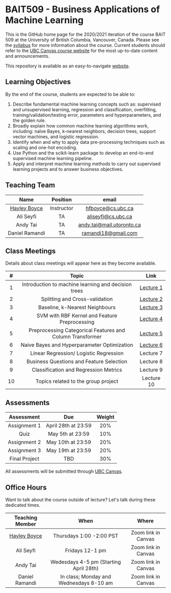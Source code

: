 # BAIT509 - Business Applications of Machine Learning

This is the GitHub home page for the 2020/2021 iteration of the course BAIT 509 at the University of British Columbia, Vancouver, Canada. Please see the [syllabus](https://github.com/bait509-ubc/BAIT509/blob/master/2021BAIT509_course_outline.pdf) for more information about the course. Current students should refer to the [UBC Canvas course website](https://canvas.ubc.ca/courses/58082) for the most up-to-date content and announcements.

This repository is available as an easy-to-navigate [website](https://bait509-ubc.github.io/BAIT509/intro.html).

## Learning Objectives

By the end of the course, students are expected to be able to:

1.	Describe fundamental machine learning concepts such as: supervised and unsupervised learning, regression and classification, overfitting, training/validation/testing error, parameters and hyperparameters, and the golden rule.
2.	Broadly explain how common machine learning algorithms work, including: naïve Bayes, k-nearest neighbors, decision trees, support vector machines, and logistic regression.
3.	Identify when and why to apply data pre-processing techniques such as scaling and one-hot encoding.
4.	Use Python and the scikit-learn package to develop an end-to-end supervised machine learning pipeline.
5.	Apply and interpret machine learning methods to carry out supervised learning projects and to answer business objectives.


## Teaching Team

| Name         | Position   | email | 
| :---:        | :---:      | :---:         | 
| [Hayley Boyce](https://www.hayleyfboyce.com/) | Instructor | hfboyce@cs.ubc.ca | 
| Ali Seyfi | TA | aliseyfi@cs.ubc.ca | 
| Andy Tai | TA | andy.tai@mail.utoronto.ca |  
| Daniel Ramandi| TA | ramandi18@gmail.com | 

## Class Meetings

Details about class meetings will appear here as they become available.

|  #    | Topic | Link |
| :---: | :---: | :---: |
| 1     | Introduction to machine learning and decision trees | [Lecture 1](https://bait509-ubc.github.io/BAIT509/lectures/lecture1.html)|
| 2     | Splitting and Cross-validation | [Lecture 2](https://bait509-ubc.github.io/BAIT509/lectures/lecture2.html) | 
| 3     | Baseline, k-Nearest Neighbours |[Lecture 3](https://bait509-ubc.github.io/BAIT509/lectures/lecture3.html) | 
| 4     | SVM with RBF Kernel and Feature Preprocessing | [Lecture 4](https://bait509-ubc.github.io/BAIT509/lectures/lecture4.html) | 
| 5     | Preprocessing Categorical Features and Column Transformer| [Lecture 5](https://bait509-ubc.github.io/BAIT509/lectures/lecture5.html) |
| 6     | Naive Bayes and Hyperparameter Optimization| [Lecture 6](https://bait509-ubc.github.io/BAIT509/lectures/lecture6.html)|
| 7     | Linear Regression/ Logistic Regression | Lecture 7|
| 8     | Business Questions and Feature Selection | Lecture 8|
| 9     | Classification and Regression Metrics | Lecture 9|
| 10    | Topics related to the group project | Lecture 10| 

## Assessments

| Assessment                                                      | Due                  | Weight |
| :---:                                                           | :---:                | :---:  |
| Assignment 1                                                    | April 28th at 23:59  | 20%    |
| Quiz                                                            | May 5th at 23:59     | 10%    |
| Assignment 2                                                    | May 10th at 23:59    | 20%    |
| Assignment 3                                                    | May 19th at 23:59    | 20%    |
| Final Project                                                   | TBD    | 30%    |

All assessments will be submitted through [UBC Canvas](https://canvas.ubc.ca/courses/58082).

## Office Hours

Want to talk about the course outside of lecture? Let's talk during these dedicated times.

| Teaching Member | When                 | Where    |
| :---:           | :---:                | :---:    |
|  [Hayley Boyce](https://www.hayleyfboyce.com/)  | Thursdays 1:00 -2:00 PST | Zoom link in Canvas |
| Ali Seyfi | Fridays 12-1 pm | Zoom link in Canvas |
| Andy Tai | Wedesdays 4-5 pm (Starting April 28th) | Zoom link in Canvas |
| Daniel Ramandi| In class; Monday and Wednesdays 8-10 am | Zoom link in Canvas |